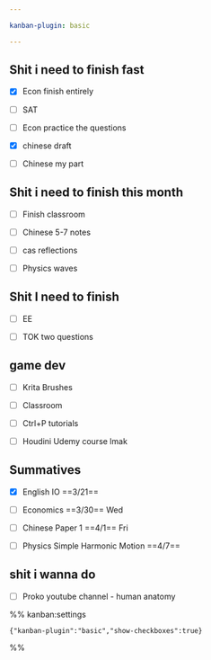 ```yaml
---

kanban-plugin: basic

---
```


## Shit i need to finish fast

- [x] Econ finish entirely
- [ ] SAT
- [ ] Econ practice the questions
- [x] chinese draft
- [ ] Chinese my part


## Shit i need to finish this month

- [ ] Finish classroom
- [ ] Chinese 5-7 notes
- [ ] cas reflections
- [ ] Physics waves


## Shit I need to finish

- [ ] EE
- [ ] TOK two questions


## game dev

- [ ] Krita Brushes
- [ ] Classroom
- [ ] Ctrl+P tutorials
- [ ] Houdini Udemy course lmak


## Summatives

- [x] English IO ==3/21==
- [ ] Economics ==3/30== Wed
- [ ] Chinese Paper 1 ==4/1== Fri
- [ ] Physics Simple Harmonic Motion ==4/7==


## shit i wanna do

- [ ] Proko youtube channel - human anatomy




%% kanban:settings
```
{"kanban-plugin":"basic","show-checkboxes":true}
```
%%